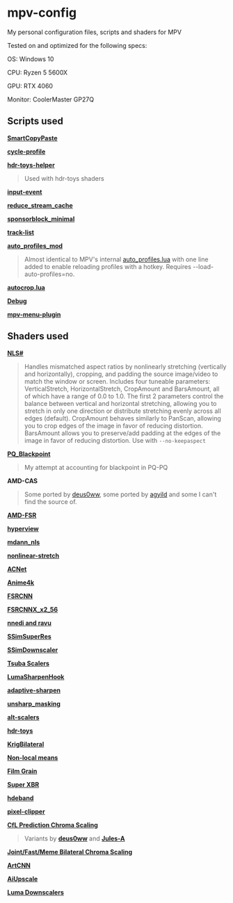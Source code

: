 # mpv-config
My personal configuration files, scripts and shaders for MPV

Tested on and optimized for the following specs:

OS: Windows 10

CPU: Ryzen 5 5600X

GPU: RTX 4060

Monitor: CoolerMaster GP27Q

## Scripts used

**[SmartCopyPaste](https://github.com/Eisa01/mpv-scripts#smartcopypaste)**

**[cycle-profile](https://github.com/CogentRedTester/mpv-scripts#cycle-profile)**

**[hdr-toys-helper](https://github.com/natural-harmonia-gropius/hdr-toys)**
> Used with hdr-toys shaders

**[input-event](https://github.com/natural-harmonia-gropius/input-event)**

**[reduce_stream_cache](https://github.com/divout/mpv_reduce_stream_cache)**

**[sponsorblock_minimal](https://codeberg.org/jouni/mpv_sponsorblock_minimal)**

**[track-list](https://github.com/dyphire/mpv-scripts#track-list.lua)**

**[auto_profiles_mod](https://github.com/NotMithical/mpv-config/blob/main/Personal/portable_config/scripts/auto_profiles_mod.lua)**
> Almost identical to MPV's internal [auto_profiles.lua](https://github.com/mpv-player/mpv/blob/master/player/lua/auto_profiles.lua) with one line added to enable reloading profiles with a hotkey. Requires --load-auto-profiles=no.

**[autocrop.lua](https://github.com/mpv-player/mpv/blob/master/TOOLS/lua/autocrop.lua)**

**[Debug](https://github.com/tsl0922/mpv-debug-plugin)**

**[mpv-menu-plugin](https://github.com/tsl0922/mpv-menu-plugin)**

## Shaders used

**[NLS#](https://github.com/NotMithical/mpv-config/blob/main/Personal/portable_config/shaders/AspectRatio/NLS%23.glsl)**
> Handles mismatched aspect ratios by nonlinearly stretching (vertically and horizontally), cropping, and padding the source image/video to match the window or screen. Includes four tuneable parameters: VerticalStretch, HorizontalStretch, CropAmount and BarsAmount, all of which have a range of 0.0 to 1.0. The first 2 parameters control the balance between vertical and horizontal stretching, allowing you to stretch in only one direction or distribute stretching evenly across all edges (default). CropAmount behaves similarly to PanScan, allowing you to crop edges of the image in favor of reducing distortion. BarsAmount allows you to preserve/add padding at the edges of the image in favor of reducing distortion. Use with `--no-keepaspect`

**[PQ_Blackpoint](https://github.com/NotMithical/mpv-config/blob/main/Personal/portable_config/shaders/PQ_Blackpoint.glsl)**
> My attempt at accounting for blackpoint in PQ-PQ

**AMD-CAS**
> Some ported by [deus0ww](https://github.com/deus0ww), some ported by [agyild](https://gist.github.com/agyild) and some I can't find the source of.

**[AMD-FSR](https://github.com/dyphire/mpv-config/tree/master/shaders/AMD-FSR)**

**[hyperview](https://gist.github.com/bjin/399cb23818ad210941725ef768893499)**

**[mdann_nls](https://www.heimkinoverein.de/forum/thread/21670-mpv-shader-non-linear-stretch/)**

**[nonlinear-stretch](https://gist.github.com/sarahzrf/c9909aee70e3656895820f20ac395956)**

**[ACNet](https://github.com/TianZerL/ACNetGLSL)**

**[Anime4k](https://github.com/bloc97/Anime4K)**

**[FSRCNN](https://github.com/igv/FSRCNN-TensorFlow)**

**[FSRCNNX_x2_56](https://github.com/hooke007/MPV_lazy/blob/main/portable_config/shaders/FSRCNNX_x2_56_16_4_1.glsl)**

**[nnedi and ravu](https://github.com/bjin/mpv-prescalers)**

**[SSimSuperRes](https://gist.github.com/igv/2364ffa6e81540f29cb7ab4c9bc05b6b)**

**[SSimDownscaler](https://gist.github.com/igv/36508af3ffc84410fe39761d6969be10)**

**[Tsuba Scalers](https://github.com/Tsubajashi/mpv-settings/tree/master/shaders)**

**[LumaSharpenHook](https://github.com/boned101/MPV-Custom-Shaders)**

**[adaptive-sharpen](https://gist.github.com/igv/8a77e4eb8276753b54bb94c1c50c317e)**

**[unsharp_masking](https://github.com/garamond13/unsharp_masking.glsl)**

**[alt-scalers](https://github.com/garamond13/alt-scale)**

**[hdr-toys](https://github.com/natural-harmonia-gropius/hdr-toys)**

**[KrigBilateral](https://gist.github.com/igv/a015fc885d5c22e6891820ad89555637)**

**[Non-local means](https://github.com/AN3223/dotfiles/tree/master/.config/mpv/shaders)**

**[Film Grain](https://github.com/haasn/gentoo-conf/tree/xor/home/nand/.mpv/shaders)**

**[Super XBR](https://github.com/dyphire/mpv-config/tree/master/shaders/superxbr)**

**[hdeband](https://github.com/AN3223/dotfiles/blob/master/.config/mpv/shaders/hdeband.glsl)**

**[pixel-clipper](https://github.com/Artoriuz/glsl-pixel-clipper)**

**[CfL Prediction Chroma Scaling](https://github.com/Artoriuz/glsl-chroma-from-luma-prediction)**
> Variants by **[deus0ww](https://github.com/deus0ww/mpv-conf/tree/master/shaders/bilateral)** and **[Jules-A](https://github.com/Jules-A/glsl-chroma-from-luma-prediction)**

**[Joint/Fast/Meme Bilateral Chroma Scaling](https://github.com/Artoriuz/glsl-joint-bilateral)**

**[ArtCNN](https://github.com/Artoriuz/ArtCNN)**

**[AiUpscale](https://github.com/hooke007/MPV_lazy/tree/main/portable_config/shaders)**

**[Luma Downscalers](https://github.com/Artoriuz/glsl-luma-downscaler)**